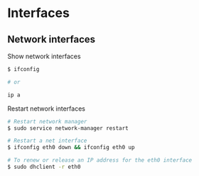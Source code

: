 # Interfaces

## Network interfaces

Show network interfaces

```bash
$ ifconfig

# or

ip a
```

Restart network interfaces

```bash
# Restart network manager
$ sudo service network-manager restart

# Restart a net interface
$ ifconfig eth0 down && ifconfig eth0 up

# To renew or release an IP address for the eth0 interface
$ sudo dhclient -r eth0
```

